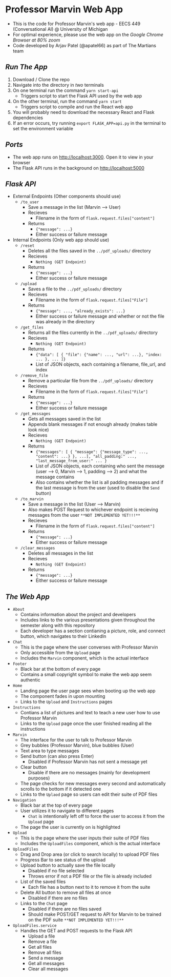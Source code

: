 # Professor Marvin Web App

- This is the code for Professor Marvin's web app - EECS 449 (Conversational AI) @ University of Michigan
- For optimal experience, please use the web app on the *Google Chrome Browser at 80% zoom*
- Code developed by Arjav Patel (@apatel66) as part of The Martians team

## *Run The App*
1. Download / Clone the repo
2. Navigate into the directory in *two* terminals
3. On one terminal run the command `yarn start-api`
    - Triggers script to start the Flask API used by the web app
4. On the other terminal, run the command `yarn start`
    - Triggers script to compile and run the React web app
5. You will probably need to download the necessary React and Flask dependencies
6. If an error occurs, try running `export FLASK_APP=api.py` in the terminal to set the environment variable

## *Ports*
- The web app runs on [http://localhost:3000](http://localhost:3000). Open it to view in your browser
- The Flask API runs in the background on [http://localhost:5000](http://localhost:5000)

## *Flask API*
- External Endpoints (Other components should use)
    - `/to_user`
        - Save a message in the list (Marvin --> User)
        - Recieves
            - Filename in the form of `flask.request.files["content"]`
        - Returns
            - `{"message": ...}`
            - Either success or failure message
- Internal Endpoints (Only web app should use)
    - `/reset`
        - Deletes all the files saved in the `../pdf_uploads/` directory
        - Recieves
            - `Nothing (GET Endpoint)`
        - Returns
            - `{"message": ...}`
            - Either success or failure message
    - `/upload`
        - Saves a file to the `../pdf_uploads/` directory
        - Recieves
            - Filename in the form of `flask.request.files["File"]`
        - Returns
            - `{"message": ..., "already_exists": ...}`
            - Either success or failure message and whether or not the file was already in the directory
    - `/get_files`
        - Returns all the files currently in the `../pdf_uploads/` directory
        - Recieves
            - `Nothing (GET Endpoint)`
        - Returns
            - `{"data": [
                  {
                    "file": {"name": ..., "url": ...},
                    "index: ...
                  },
                  ...
                ]}`
            - List of JSON objects, each containing a filename, file_url, and index
    - `/remove_file`
        - Remove a particular file from the `../pdf_uploads/` directory
        - Recieves
            - Filename in the form of `flask.request.files["File"]`
        - Returns
            - `{"message": ...}`
            - Either success or failure message
    - `/get_messages`
        - Gets all messages saved in the list
        - Appends blank messages if not enough already (makes table look nice)
        - Recieves
            - `Nothing (GET Endpoint)`
        - Returns
            - `{"messages": [
                  {
                    "message": {"message_type": ..., "content": ...}
                  },
                  ...],
                 "all_padding:" ...,
                 "last_message_from_user:" ...
               }`
            - List of JSON objects, each containing who sent the message (user --> 0, Marvin --> 1, padding --> 2) and what the message contains
            - Also contains whether the list is all padding messages and if the last message is from the user (used to disable the `Send` button)
    - `/to_marvin`
        - Save a message in the list (User --> Marvin)
        - Also makes POST Request to whichever endpoint is recieving messages from the user `**NOT IMPLEMENTED YET!!!**`
        - Recieves
            - Filename in the form of `flask.request.files["content"]`
        - Returns
            - `{"message": ...}`
            - Either success or failure message
    - `/clear_messages`
        - Deletes all messages in the list
        - Recieves
            - `Nothing (GET Endpoint)`
        - Returns
            - `{"message": ...}`
            - Either success or failure message

## *The Web App*
- `About`
    - Contains information about the project and developers
    - Includes links to the various presentations given throughout the semester along with this repository
    - Each developer has a section contianing a picture, role, and connect button, which navigates to their LinkedIn
- `Chat`
    - This is the page where the user converses with Professor Marvin
    - Only accessible from the `Upload` page
    - Includes the `Marvin` component, which is the actual interface
- `Footer`
    - Black bar at the bottom of every page
    - Contains a small copyright symbol to make the web app seem authentic
- `Home`
     - Landing page the user page sees when booting up the web app
     - The component fades in upon mounting
     - Links to the `Upload` and `Instructions` pages
- `Instructions`
    - Contians a list of pictures and text to teach a new user how to use Professor Marvin
    - Links to the `Upload` page once the user finished reading all the instructions
- `Marvin`
    - The interface for the user to talk to Professor Marvin
    - Grey bubbles (Professor Marvin), blue bubbles (User)
    - Text area to type messages
    - Send button (can also press Enter)
        - Disabled if Professor Marvin has not sent a message yet
    - Clear button
        - Disable if there are no messages (mainly for development purposes)
    - The page checks for new messages every second and automatically scrolls to the bottom if it detected one
    - Links to the `Uplaod` page so users can edit their suite of PDF files
- `Navigation`
    - Black bar at the top of every page
    - User utilizes it to navigate to different pages
        - `Chat` is intentionally left off to force the user to access it from the `Upload` page
    - The page the user is currently on is highlighted
- `Upload`
    - This is the page where the user inputs their suite of PDF files
    - Includes the `UploadFiles` component, which is the actual interface
- `UploadFiles`
    - Drag and Drop area (or click to search locally) to upload PDF files
    - Progress Bar to see status of the upload
    - Upload button to actually save the file locally
        - Disabled if no file selected
        - Throws error if not a PDF file or the file is already included
    - List of the saved files
        - Each file has a button next to it to remove it from the suite
    - Delete All button to remove all files at once
        - Disabled if there are no files
    - Links to the `Chat` page
        - Disabled if there are no files saved
        - Should make POST/GET request to API for Marvin to be trained on the PDF suite `**NOT IMPLEMENTED YET!!!**`
- `UploadFiles.service`
    - Handles the GET and POST requests to the Flask API
        - Upload a file
        - Remove a file
        - Get all files
        - Remove all files
        - Send a message
        - Get all messages
        - Clear all messages
